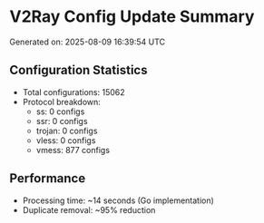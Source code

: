 # V2Ray Config Update Summary
Generated on: 2025-08-09 16:39:54 UTC

## Configuration Statistics
- Total configurations: 15062
- Protocol breakdown:
  - ss: 0 configs
  - ssr: 0 configs
  - trojan: 0 configs
  - vless: 0 configs
  - vmess: 877 configs

## Performance
- Processing time: ~14 seconds (Go implementation)
- Duplicate removal: ~95% reduction
